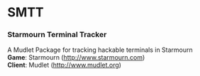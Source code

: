 # SMTT
### Starmourn Terminal Tracker

A Mudlet Package for tracking hackable terminals in Starmourn  
**Game**: Starmourn (http://www.starmourn.com)  
**Client**: Mudlet (http://www.mudlet.org)  

